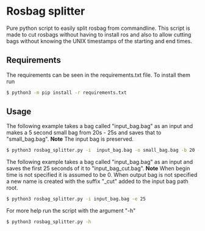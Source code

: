 # Rosbag splitter
Pure python script to easily split rosbag from commandline.
This script is made to cut rosbags without having to install ros and also to allow cutting bags without knowing the UNIX timestamps of the starting and end times.
## Requirements
The requirements can be seen in the requirements.txt file. To install them run
```bash
$ python3 -m pip install -r requirements.txt
```
## Usage

The following example takes a bag called "input_bag.bag" as an input and makes a 5 second small bag from 20s - 25s and saves that to "small_bag.bag".
**Note** The input bag is preserved.
```bash
$ python3 rosbag_splitter.py -i  input_bag.bag -o small_bag.bag -b 20 -e 25
```

The following example takes a bag called "input_bag.bag" as an input and saves the first 25 seconds of it to "input_bag_cut.bag".
**Note** When begin time is not specified it is assumed to be 0. When output bag is not specified a new name is created with the suffix "_cut" added to the input bag path root.
```bash
$ python3 rosbag_splitter.py -i input_bag.bag -e 25
```
For more help run the script with the argument "-h"

```bash
$ python3 rosbag_splitter.py -h
```

